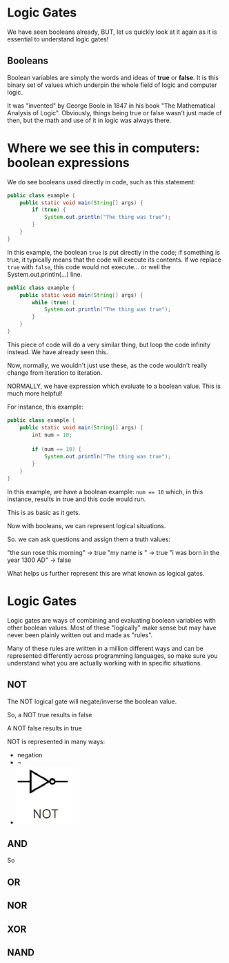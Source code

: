 #  Logic Gates

We have seen booleans already, BUT, let us quickly look at it again as it is 
essential to understand logic gates!

## Booleans

Boolean variables are simply the words and ideas of **true** or **false**.
It is this binary set of values which underpin the whole field of logic and computer logic.

It was "invented" by George Boole in 1847 in his book "The Mathematical Analysis of Logic".
Obviously, things being true or false wasn't just made of then, but the math and use of it in logic
was always there.

# Where we see this in computers: boolean expressions

We do see booleans used directly in code, such as this statement:

```java
public class example {
    public static void main(String[] args) {
        if (true) {
            System.out.println("The thing was true");
        }   
    }
}
```

In this example, the boolean ```true``` is put directly in the code;
if something is true, it typically means that the code will execute its contents.
If we replace ```true``` with ```false```, this code would not execute... or well the 
System.out.println(...) line.

```java
public class example {
    public static void main(String[] args) {
        while (true) {
            System.out.println("The thing was true");
        }   
    }
}
```

This piece of code will do a very similar thing, but loop the code infinity instead.
We have already seen this.

Now, normally, we wouldn't just use these, as the code wouldn't really change from
iteration to iteration.

NORMALLY, we have expression which evaluate to a boolean value. This is much more helpful!

For instance, this example:

```java
public class example {
    public static void main(String[] args) {
        int num = 10;
        
        if (num == 10) {
            System.out.println("The thing was true");
        }   
    }
}
```

In this example, we have a boolean example: ```num == 10``` which, in this instance, results in true
and this code would run.

This is as basic as it gets.

Now with booleans, we can represent logical situations.

So. we can ask questions and assign them a truth values:

"the sun rose this morning" -> true
"my name is <your name>" -> true
"i was born in the year 1300 AD" -> false

What helps us further represent this are what known as logical gates.

# Logic Gates

Logic gates are ways of combining and evaluating boolean variables with other
boolean values. Most of these "logically" make sense but may have never been 
plainly written out and made as "rules".

Many of these rules are written in a million different ways and can be represented differently across programming
languages, so make sure you understand what you are actually working with in specific situations. 

## NOT

The NOT logical gate will negate/inverse the boolean value.

So, a NOT true results in false

A NOT false results in true

NOT is represented in many ways:
- negation
- ¬
- ![not.png](assets/not.png)


## AND

So

## OR




## NOR


## XOR


## NAND

